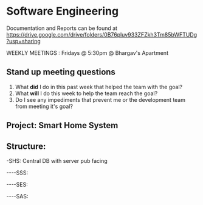 # Software Engineering

Documentation and Reports can be found at https://drive.google.com/drive/folders/0B76pluv933ZFZkh3Tm85bWFTUDg?usp=sharing

WEEKLY MEETINGS : Fridays @ 5:30pm @ Bhargav's Apartment

## Stand up meeting questions
  1. What **did** I do in this past week that helped the team with the goal?
  2. What **will** I do this week to help the team reach the goal?
  3. Do I see any impediments that prevent me or the development team from meeting it's goal?

## Project: Smart Home System
## Structure:
-SHS: Central DB with server pub facing

----SSS:

----SES:

----SAS:

